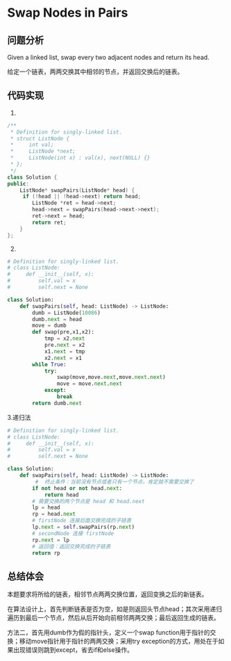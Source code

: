 #  Swap Nodes in Pairs

## 问题分析
Given a linked list, swap every two adjacent nodes and return its head.

给定一个链表，两两交换其中相邻的节点，并返回交换后的链表。

## 代码实现
1.
``` C++
/**
 * Definition for singly-linked list.
 * struct ListNode {
 *     int val;
 *     ListNode *next;
 *     ListNode(int x) : val(x), next(NULL) {}
 * };
 */
class Solution {
public:
    ListNode* swapPairs(ListNode* head) {
     if (!head || !head->next) return head;
        ListNode *ret = head->next;
        head->next = swapPairs(head->next->next);
        ret->next = head;
        return ret;
    }
};
```

2.
```python
# Definition for singly-linked list.
# class ListNode:
#     def __init__(self, x):
#         self.val = x
#         self.next = None

class Solution:
    def swapPairs(self, head: ListNode) -> ListNode:
        dumb = ListNode(10086)
        dumb.next = head
        move = dumb
        def swap(pre,x1,x2):
            tmp = x2.next
            pre.next = x2
            x1.next = tmp
            x2.next = x1
        while True:
            try:
                swap(move,move.next,move.next.next)
                move = move.next.next
            except:
                break
        return dumb.next
```

3.递归法
```python
# Definition for singly-linked list.
# class ListNode:
#     def __init__(self, x):
#         self.val = x
#         self.next = None

class Solution:
    def swapPairs(self, head: ListNode) -> ListNode:
         #  终止条件：当前没有节点或者只有一个节点，肯定就不需要交换了
        if not head or not head.next:
            return head
        # 需要交换的两个节点是 head 和 head.next
        lp = head
        rp = head.next
        # firstNode 连接后面交换完成的子链表
        lp.next = self.swapPairs(rp.next)
        # secondNode 连接 firstNode
        rp.next = lp
        # 返回值：返回交换完成的子链表
        return rp
```

## 总结体会

本题要求将所给的链表，相邻节点两两交换位置，返回变换之后的新链表。

在算法设计上，首先判断链表是否为空，如是则返回头节点head；其次采用递归遍历到最后一个节点，然后从后开始向前相邻两两交换；最后返回生成的链表。

方法二，首先用dumb作为假的指针头，定义一个swap function用于指针的交换；移动move指针用于指针的两两交换；采用try exception的方式，用处在于如果出现错误则跳到except，省去if和else操作。
